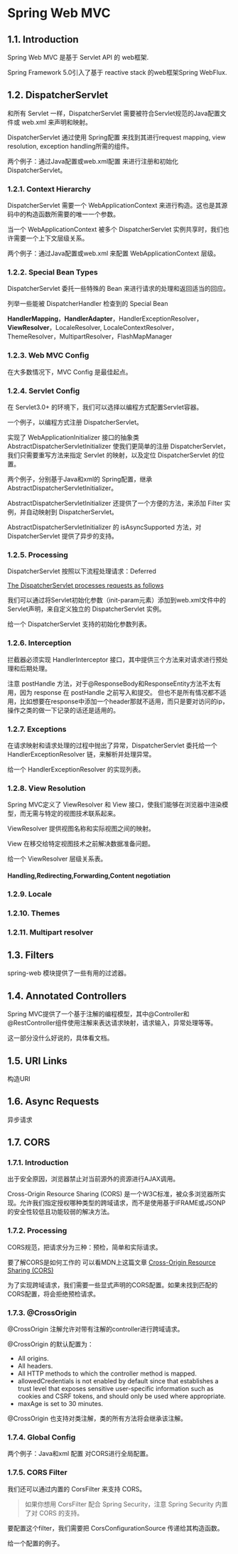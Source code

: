 # Spring Web MVC

## 1.1. Introduction

Spring Web MVC 是基于 Servlet API 的 web框架.

Spring Framework 5.0引入了基于 reactive stack 的web框架Spring WebFlux.

## 1.2. DispatcherServlet

和所有 Servlet 一样，DispatcherServlet 需要被符合Servlet规范的Java配置文件或 web.xml 来声明和映射。

DispatcherServlet 通过使用 Spring配置 来找到其进行request mapping, view resolution, exception handling所需的组件。

两个例子：通过Java配置或web.xml配置 来进行注册和初始化 DispatcherServlet。

### 1.2.1. Context Hierarchy

DispatcherServlet 需要一个 WebApplicationContext 来进行构造。这也是其源码中的构造函数所需要的唯一一个参数。

当一个 WebApplicationContext 被多个 DispatcherServlet 实例共享时，我们也许需要一个上下文层级关系。

两个例子：通过Java配置或web.xml 来配置 WebApplicationContext 层级。

### 1.2.2. Special Bean Types

DispatcherServlet 委托一些特殊的 Bean 来进行请求的处理和返回适当的回应。

列举一些能被 DispatcherHandler 检查到的 Special Bean

**HandlerMapping**，**HandlerAdapter**，HandlerExceptionResolver，**ViewResolver**，LocaleResolver, LocaleContextResolver，
ThemeResolver，MultipartResolver，FlashMapManager

### 1.2.3. Web MVC Config

在大多数情况下，MVC Config 是最佳起点。

### 1.2.4. Servlet Config

在 Servlet3.0+ 的环境下，我们可以选择以编程方式配置Servlet容器。

一个例子，以编程方式注册 DispatcherServlet。

实现了 WebApplicationInitializer 接口的抽象类 AbstractDispatcherServletInitializer 使我们更简单的注册 DispatcherServlet，我们只需要重写方法来指定 Servlet 的映射，以及定位 DispatcherServlet 的位置。

两个例子，分别基于Java和xml的 Spring配置，继承 AbstractDispatcherServletInitializer。

AbstractDispatcherServletInitializer 还提供了一个方便的方法，来添加 Filter 实例，并自动映射到 DispatcherServlet。

AbstractDispatcherServletInitializer 的 isAsyncSupported 方法，对 DispatcherServlet 提供了异步的支持。

### 1.2.5. Processing

DispatcherServlet 按照以下流程处理请求：Deferred

[The DispatcherServlet processes requests as follows](https://docs.spring.io/spring/docs/5.0.8.RELEASE/spring-framework-reference/web.html#mvc-servlet-sequence)

我们可以通过将Servlet初始化参数（init-param元素）添加到web.xml文件中的Servlet声明，来自定义独立的 DispatcherServlet 实例。

给一个 DispatcherServlet 支持的初始化参数列表。

### 1.2.6. Interception

拦截器必须实现 HandlerInterceptor 接口，其中提供三个方法来对请求进行预处理和后期处理。

注意 postHandle 方法，对于@ResponseBody和ResponseEntity方法不太有用，因为 response 在 postHandle 之前写入和提交。
但也不是所有情况都不适用，比如想要在response中添加一个header那就不适用，而只是要对访问的ip，操作之类的做一下记录的话还是适用的。

### 1.2.7. Exceptions

在请求映射和请求处理的过程中抛出了异常，DispatcherServlet 委托给一个 HandlerExceptionResolver 链，来解析并处理异常。

给一个 HandlerExceptionResolver 的实现列表。

### 1.2.8. View Resolution

Spring MVC定义了 ViewResolver 和 View 接口，使我们能够在浏览器中渲染模型，而无需与特定的视图技术联系起来。

ViewResolver 提供视图名称和实际视图之间的映射。

View 在移交给特定视图技术之前解决数据准备问题。

给一个 ViewResolver 层级关系表。

#### Handling,Redirecting,Forwarding,Content negotiation

### 1.2.9. Locale

### 1.2.10. Themes

### 1.2.11. Multipart resolver

## 1.3. Filters

spring-web 模块提供了一些有用的过滤器。

## 1.4. Annotated Controllers

Spring MVC提供了一个基于注解的编程模型，其中@Controller和@RestController组件使用注解来表达请求映射，请求输入，异常处理等等。

这一部分没什么好说的，具体看文档。

## 1.5. URI Links

构造URI

## 1.6. Async Requests

异步请求

## 1.7. CORS

### 1.7.1. Introduction

出于安全原因，浏览器禁止对当前源外的资源进行AJAX调用。

Cross-Origin Resource Sharing (CORS) 是一个W3C标准，被众多浏览器所实现。允许我们指定授权哪种类型的跨域请求，而不是使用基于IFRAME或JSONP的安全性较低且功能较弱的解决方法。

### 1.7.2. Processing

CORS规范，把请求分为三种：预检，简单和实际请求。

要了解CORS是如何工作的 可以看MDN上这篇文章 [Cross-Origin Resource Sharing (CORS)](https://developer.mozilla.org/en-US/docs/Web/HTTP/CORS)

为了实现跨域请求，我们需要一些显式声明的CORS配置。如果未找到匹配的CORS配置，将会拒绝预检请求。

### 1.7.3. @CrossOrigin

@CrossOrigin 注解允许对带有注解的controller进行跨域请求。

@CrossOrigin 的默认配置为：

* All origins.
* All headers.
* All HTTP methods to which the controller method is mapped.
* allowedCredentials is not enabled by default since that establishes a trust level that exposes sensitive user-specific information such as cookies and CSRF tokens, and should only be used where appropriate.
* maxAge is set to 30 minutes.

@CrossOrigin 也支持对类注解，类的所有方法将会继承该注解。

### 1.7.4. Global Config

两个例子：Java和xml 配置 对CORS进行全局配置。

### 1.7.5. CORS Filter

我们还可以通过内置的 CorsFilter 来支持 CORS。

> 如果你想用 CorsFilter 配合 Spring Security，注意 Spring Security 内置了对 CORS 的支持。

要配置这个filter，我们需要把 CorsConfigurationSource 传递给其构造函数。

给一个配置的例子。


